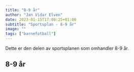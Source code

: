 ```yaml
---
title: "8-9 år"
author: "Jan Vidar Elven"
date: 2023-01-15T17:08:25+01:00
subtitle: "Sportsplan - 8-9 år"
image: ""
tags: ["barnefotball"]
---
```


Dette er den delen av sportsplanen som omhandler 8-9 år.

## 8-9 år
